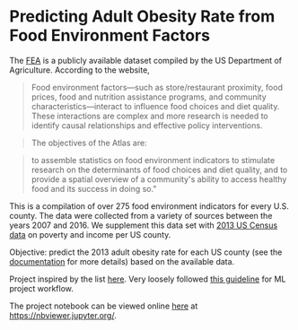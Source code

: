 # Predicting Adult Obesity Rate from Food Environment Factors

The [FEA](https://www.ers.usda.gov/data-products/food-environment-atlas/) is a publicly available dataset compiled by the US Department of Agriculture. According to the website, 

>Food environment factors—such as store/restaurant proximity, food prices, food and nutrition assistance programs, and community characteristics—interact to influence food choices and diet quality. These interactions are complex and more research is needed to identify causal relationships and effective policy interventions.

>The objectives of the Atlas are:

>to assemble statistics on food environment indicators to stimulate research on the determinants of food choices and diet quality, and
to provide a spatial overview of a community's ability to access healthy food and its success in doing so."

This is a compilation of over 275 food environment indicators for every U.S. county. The data were collected from a variety of sources between the years 2007 and 2016. We supplement this data set with [2013 US Census data](https://www.census.gov/data/datasets/2013/demo/saipe/2013-state-and-county.html) on poverty and income per US county.

Objective: predict the 2013 adult obesity rate for each US county (see the [documentation](https://www.ers.usda.gov/data-products/food-environment-atlas/documentation/) for more details) based on the available data. 

Project inspired by the list [here](https://medium.com/datadriveninvestor/the-50-best-public-datasets-for-machine-learning-d80e9f030279).
Very loosely followed [this guideline](https://towardsdatascience.com/a-complete-machine-learning-walk-through-in-python-part-one-c62152f39420) for ML project workflow.

The project notebook can be viewed online [here](https://nbviewer.jupyter.org/github/jieunchoi/food_env_atlas/blob/master/FEA.ipynb) at https://nbviewer.jupyter.org/.
